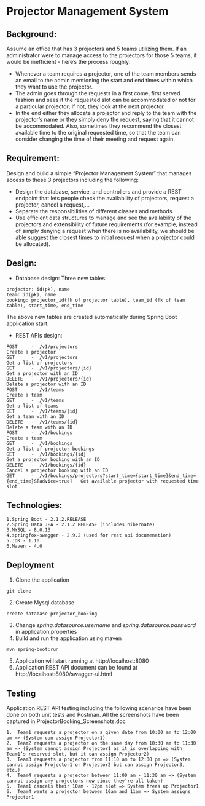 # Projector Management System

## Background:
Assume an office that has 3 projectors and 5 teams utilizing them. If an administrator were to manage access to the projectors for those 5 teams, it would be inefficient - here’s the process roughly:
* Whenever a team requires a projector, one of the team members sends an email to the admin mentioning the start and end times within which they want to use the projector. 
*	The admin goes through the requests in a first come, first served fashion and sees if the requested slot can be accommodated or not for a particular projector; if not, they look at the next projector. 
*	In the end either they allocate a projector and reply to the team with the projector’s name or they simply deny the request, saying that it cannot be accommodated. Also, sometimes they recommend the closest available time to the original requested time, so that the team can consider changing the time of their meeting and request again. 

## Requirement:
Design and build a simple “Projector Management System” that manages access to these 3 projectors including the following: 
* Design the database, service, and controllers and provide a REST endpoint that lets people check the availability of projectors, request a projector, cancel a request,... 
* Separate the responsibilities of different classes and methods. 
* Use efficient data structures to manage and see the availability of the projectors and extensibility of future requirements (for example, instead of simply denying a request when there is no availability, we should be able suggest the closest times to initial request when a projector could be allocated).

## Design:

* Database design:
Three new tables:
```
projector: id(pk), name
team: id(pk), name
booking: projector_id(fk of projector table), team_id (fk of team table), start_time, end_time
```
The above new tables are created automatically during Spring Boot application start.

* REST APIs design:
```
POST     -  /v1/projectors                                                                      Create a projector
GET      -  /v1/projectors                                                                      Get a list of projectors
GET      -  /v1/projectors/{id}                                                                 Get a projector with an ID
DELETE   -  /v1/projectors/{id}                                                                 Delete a projector with an ID
POST     -  /v1/teams                                                                           Create a team
GET      -  /v1/teams                                                                           Get a list of teams
GET      -  /v1/teams/{id}                                                                      Get a team with an ID
DELETE   -  /v1/teams/{id}                                                                      Delete a team with an ID
POST     -  /v1/bookings                                                                        Create a team
GET      -  /v1/bookings                                                                        Get a list of projector bookings
GET      -  /v1/bookings/{id}                                                                   Get a projector booking with an ID
DELETE   -  /v1/bookings/{id}                                                                   Cancel a projector booking with an ID
GET      -  /v1/bookings/projectors?start_time={start_time}&end_time={end_time}&[advice=true]   Get available projector with requested time slot
```

## Technologies:
```
1.Spring Boot - 2.1.2.RELEASE
2.Spring Data JPA - 2.1.2 RELEASE (includes hibernate)
3.MYSQL - 8.0.13
4.springfox-swagger - 2.9.2 (used for rest api documenation)
5.JDK - 1.10
6.Maven - 4.0
```

## Deployment
1. Clone the application
```
git clone 
```
2. Create Mysql database
```
create database projector_booking
```
3. Change *spring.datasource.username* and *spring.datasource.password* in application.properties
4. Build and run the application using maven
```
mvn spring-boot:run
```
5. Application will start running at http://localhost:8080
6. Application REST API document can be found at http://localhost:8080/swagger-ui.html

## Testing
Application REST API testing including the following scenarios have been done on both unit tests and Postman. All the screenshots have been captured in ProjectorBooking_Screenshots.doc
```
1.	Team1 requests a projector on a given date from 10:00 am to 12:00 pm => (System can assign Projector1)
2.	Team2 requests a projector on the same day from 10:30 am to 11:30 am => (System cannot assign Projector1 as it is overlapping with Team1’s reserved slot, but it can assign Projector2)
3.	Team3 requests a projector from 11:10 am to 12:00 pm => (System cannot assign Projector1 or Projector2 but can assign Projector3, etc.)
4.	Team4 requests a projector between 11:00 am - 11:30 am => (System cannot assign any projectors now since they’re all taken)
5.	Team1 cancels their 10am - 12pm slot => System frees up Projector1
6.	Team4 wants a projector between 10am and 11am => System assigns Projector1
```


